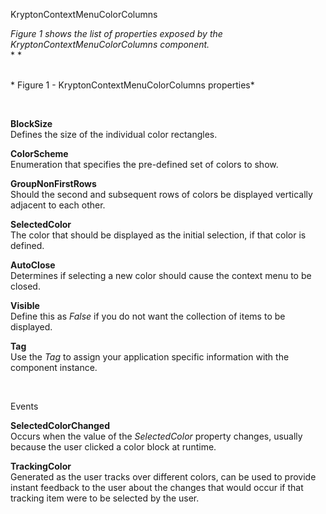KryptonContextMenuColorColumns

*Figure 1 shows the list of properties exposed by the
KryptonContextMenuColorColumns component.*  
* *

   
* Figure 1 - KryptonContextMenuColorColumns properties* 

 

**BlockSize**  
Defines the size of the individual color rectangles.

**ColorScheme**  
Enumeration that specifies the pre-defined set of colors to show.

**GroupNonFirstRows**  
Should the second and subsequent rows of colors be displayed vertically adjacent
to each other.

**SelectedColor**  
The color that should be displayed as the initial selection, if that color is
defined.

**AutoClose**  
Determines if selecting a new color should cause the context menu to be closed.

**Visible**  
Define this as *False* if you do not want the collection of items to be
displayed.

**Tag**  
Use the *Tag* to assign your application specific information with the component
instance.

 

Events

**SelectedColorChanged**  
Occurs when the value of the *SelectedColor* property changes, usually because
the user clicked a color block at runtime.

**TrackingColor**  
Generated as the user tracks over different colors, can be used to provide
instant feedback to the user about the changes that would occur if that tracking
item were to be selected by the user.
